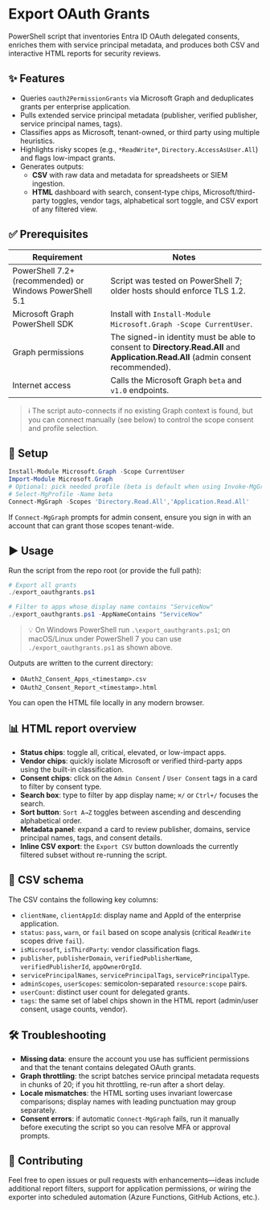 # Export OAuth Grants

PowerShell script that inventories Entra ID OAuth delegated consents, enriches them with service principal metadata, and produces both CSV and interactive HTML reports for security reviews.

## ✨ Features

- Queries `oauth2PermissionGrants` via Microsoft Graph and deduplicates grants per enterprise application.
- Pulls extended service principal metadata (publisher, verified publisher, service principal names, tags).
- Classifies apps as Microsoft, tenant-owned, or third party using multiple heuristics.
- Highlights risky scopes (e.g., `*ReadWrite*`, `Directory.AccessAsUser.All`) and flags low-impact grants.
- Generates outputs:
  - **CSV** with raw data and metadata for spreadsheets or SIEM ingestion.
  - **HTML** dashboard with search, consent-type chips, Microsoft/third-party toggles, vendor tags, alphabetical sort toggle, and CSV export of any filtered view.

## ✅ Prerequisites

| Requirement | Notes |
| --- | --- |
| PowerShell 7.2+ (recommended) or Windows PowerShell 5.1 | Script was tested on PowerShell 7; older hosts should enforce TLS 1.2. |
| Microsoft Graph PowerShell SDK | Install with `Install-Module Microsoft.Graph -Scope CurrentUser`. |
| Graph permissions | The signed-in identity must be able to consent to **Directory.Read.All** and **Application.Read.All** (admin consent recommended). |
| Internet access | Calls the Microsoft Graph `beta` and `v1.0` endpoints. |

> ℹ️ The script auto-connects if no existing Graph context is found, but you can connect manually (see below) to control the scope consent and profile selection.

## 🚀 Setup

```powershell
Install-Module Microsoft.Graph -Scope CurrentUser
Import-Module Microsoft.Graph
# Optional: pick needed profile (beta is default when using Invoke-MgGraphRequest)
# Select-MgProfile -Name beta
Connect-MgGraph -Scopes 'Directory.Read.All','Application.Read.All'
```

If `Connect-MgGraph` prompts for admin consent, ensure you sign in with an account that can grant those scopes tenant-wide.

## ▶️ Usage

Run the script from the repo root (or provide the full path):

```powershell
# Export all grants
./export_oauthgrants.ps1

# Filter to apps whose display name contains "ServiceNow"
./export_oauthgrants.ps1 -AppNameContains "ServiceNow"
```

> 💡 On Windows PowerShell run `.\export_oauthgrants.ps1`; on macOS/Linux under PowerShell 7 you can use `./export_oauthgrants.ps1` as shown above.

Outputs are written to the current directory:

- `OAuth2_Consent_Apps_<timestamp>.csv`
- `OAuth2_Consent_Report_<timestamp>.html`

You can open the HTML file locally in any modern browser.

## 📊 HTML report overview

- **Status chips**: toggle all, critical, elevated, or low-impact apps.
- **Vendor chips**: quickly isolate Microsoft or verified third-party apps using the built-in classification.
- **Consent chips**: click on the `Admin Consent` / `User Consent` tags in a card to filter by consent type.
- **Search box**: type to filter by app display name; `⌘/` or `Ctrl+/` focuses the search.
- **Sort button**: `Sort A→Z` toggles between ascending and descending alphabetical order.
- **Metadata panel**: expand a card to review publisher, domains, service principal names, tags, and consent details.
- **Inline CSV export**: the `Export CSV` button downloads the currently filtered subset without re-running the script.

## 📁 CSV schema

The CSV contains the following key columns:

- `clientName`, `clientAppId`: display name and AppId of the enterprise application.
- `status`: `pass`, `warn`, or `fail` based on scope analysis (critical `ReadWrite` scopes drive `fail`).
- `isMicrosoft`, `isThirdParty`: vendor classification flags.
- `publisher`, `publisherDomain`, `verifiedPublisherName`, `verifiedPublisherId`, `appOwnerOrgId`.
- `servicePrincipalNames`, `servicePrincipalTags`, `servicePrincipalType`.
- `adminScopes`, `userScopes`: semicolon-separated `resource:scope` pairs.
- `userCount`: distinct user count for delegated grants.
- `tags`: the same set of label chips shown in the HTML report (admin/user consent, usage counts, vendor).

## 🛠️ Troubleshooting

- **Missing data**: ensure the account you use has sufficient permissions and that the tenant contains delegated OAuth grants.
- **Graph throttling**: the script batches service principal metadata requests in chunks of 20; if you hit throttling, re-run after a short delay.
- **Locale mismatches**: the HTML sorting uses invariant lowercase comparisons; display names with leading punctuation may group separately.
- **Consent errors**: if automatic `Connect-MgGraph` fails, run it manually before executing the script so you can resolve MFA or approval prompts.

## 🤝 Contributing

Feel free to open issues or pull requests with enhancements—ideas include additional report filters, support for application permissions, or wiring the exporter into scheduled automation (Azure Functions, GitHub Actions, etc.).
